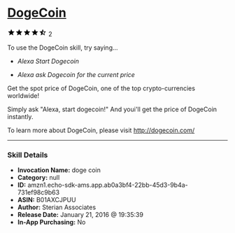 # [DogeCoin](http://alexa.amazon.com/#skills/amzn1.echo-sdk-ams.app.ab0a3bf4-22bb-45d3-9b4a-731ef98c9b63)
![4.4 stars](../../images/ic_star_black_18dp_1x.png)![4.4 stars](../../images/ic_star_black_18dp_1x.png)![4.4 stars](../../images/ic_star_black_18dp_1x.png)![4.4 stars](../../images/ic_star_black_18dp_1x.png)![4.4 stars](../../images/ic_star_half_black_18dp_1x.png) 2

To use the DogeCoin skill, try saying...

* *Alexa Start Dogecoin*

* *Alexa ask Dogecoin for the current price*

Get the spot price of DogeCoin, one of the top crypto-currencies worldwide!

Simply ask "Alexa, start dogecoin!" And youi'll get the price of DogeCoin instantly.

To learn more about DogeCoin, please visit http://dogecoin.com/

***

### Skill Details

* **Invocation Name:** doge coin
* **Category:** null
* **ID:** amzn1.echo-sdk-ams.app.ab0a3bf4-22bb-45d3-9b4a-731ef98c9b63
* **ASIN:** B01AXCJPUU
* **Author:** Sterian Associates
* **Release Date:** January 21, 2016 @ 19:35:39
* **In-App Purchasing:** No
